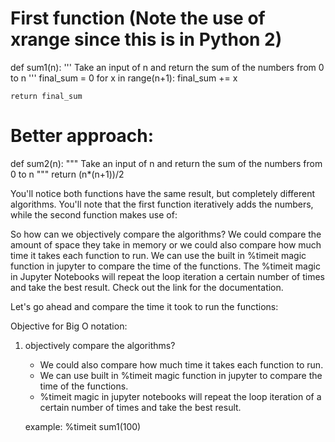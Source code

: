 # First function (Note the use of xrange since this is in Python 2)
def sum1(n):
    '''
    Take an input of n and return the sum of the numbers from 0 to n
    '''
    final_sum = 0
    for x in range(n+1): 
        final_sum += x
    
    return final_sum

# Better approach:
def sum2(n):
    """
    Take an input of n and return the sum of the numbers from 0 to n
    """
    return (n*(n+1))/2


You'll notice both functions have the same result, but completely different algorithms. You'll note that the first function iteratively adds the numbers, while the second function makes use of:
 

So how can we objectively compare the algorithms? We could compare the amount of space they take in memory or we could also compare how much time it takes each function to run. We can use the built in %timeit magic function in jupyter to compare the time of the functions. The %timeit magic in Jupyter Notebooks will repeat the loop iteration a certain number of times and take the best result. Check out the link for the documentation.

Let's go ahead and compare the time it took to run the functions:

Objective for Big O notation:
1. objectively compare the algorithms?
    * We could also compare how much time it takes each function to run.
    * We can use built in %timeit magic function in jupyter to compare the time of the functions.
    * %timeit magic in jupyter notebooks will repeat the loop iteration of a certain number of times and take the best result.

    example: %timeit sum1(100)

    
